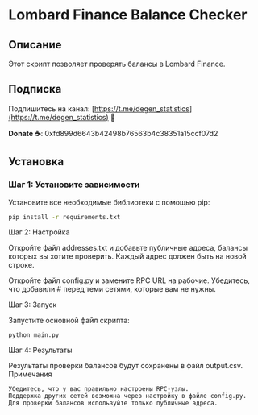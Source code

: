 # Lombard Finance Balance Checker

## Описание
Этот скрипт позволяет проверять балансы в Lombard Finance.

## Подписка
Подпишитесь на канал: [https://t.me/degen_statistics](https://t.me/degen_statistics) 🤫

**Donate ☕️**: 0xfd899d6643b42498b76563b4c38351a15ccf07d2

## Установка

### Шаг 1: Установите зависимости
Установите все необходимые библиотеки с помощью pip:
```bash
pip install -r requirements.txt
```
Шаг 2: Настройка

Откройте файл addresses.txt и добавьте публичные адреса, балансы которых вы хотите проверить. 
Каждый адрес должен быть на новой строке.

Откройте файл config.py и замените RPC URL на рабочие. 
Убедитесь, что добавили # перед теми сетями, которые вам не нужны.

Шаг 3: Запуск

Запустите основной файл скрипта:
```
python main.py
```
Шаг 4: Результаты

Результаты проверки балансов будут сохранены в файл output.csv.
Примечания

    Убедитесь, что у вас правильно настроены RPC-узлы.
    Поддержка других сетей возможна через настройку в файле config.py.
    Для проверки балансов используйте только публичные адреса.
